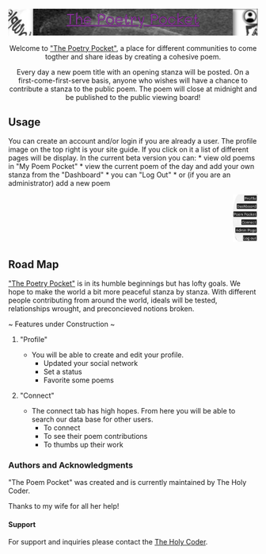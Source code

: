 <p align="center"><img width=100% height=30% src=public/imgStore/TPPTitle.png></p>

<p align="center">Welcome to <a href="https://mighty-fortress-82471.herokuapp.com/dashboard">"The Poetry Pocket"</a>, a place for different communities to come togther and share ideas by creating a cohesive poem.</p>

<p align="center">Every day a new poem title with an opening stanza will be posted. On a first-come-first-serve basis, anyone who wishes will have a chance to contribute a stanza to the public poem. The poem will close at midnight and be published to the public viewing board!</p>

## Usage

You can create an account and/or login if you are already a user. The profile image on the top right is your site guide. If you click on it a list of different pages will be display. In the current beta version you can:
     * view old poems in "My Poem Pocket"
     * view the current poem of the day and add your own stanza from the "Dashboard"
     * you can "Log Out"
     * or (if you are an administrator) add a new poem
     
<p align="end"><img width=10% height=10% src=public/imgStore/TPPInfoBar.png></p>
  
## Road Map

<a href="https://mighty-fortress-82471.herokuapp.com/dashboard">"The Poetry Pocket"</a> is in its humble beginnings but has lofty goals. 
We hope to make the world a bit more peaceful stanza by stanza. With different people contributing from around the world, ideals will be tested, relationships wrought, and preconcieved notions broken.

~ Features under Construction ~

1. "Profile"
    * You will be able to create and edit your profile.
        * Updated your social network
        * Set a status
        * Favorite some poems

2. "Connect"
    * The connect tab has high hopes. From here you will be able to search our data base for other users.
        * To connect
        * To see their poem contributions
        * To thumbs up their work



### Authors and Acknowledgments

"The Poem Pocket" was created and is currently maintained by The Holy Coder.

Thanks to my wife for all her help!

#### Support

For support and inquiries please contact the [The Holy Coder](mailto:"theholycoder@gmail.com").
